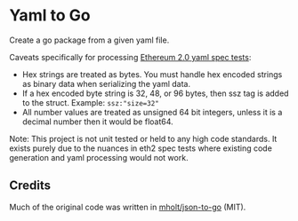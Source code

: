 # Yaml to Go

Create a go package from a given yaml file.

Caveats specifically for processing [Ethereum 2.0 yaml spec tests](https://github.com/ethereum/eth2.0-spec-tests):

- Hex strings are treated as bytes. You must handle hex encoded strings as
  binary data when serializing the yaml data.
- If a hex encoded byte string is 32, 48, or 96 bytes, then ssz tag is added
  to the struct. Example: `ssz:"size=32"` 
- All number values are treated as unsigned 64 bit integers, unless it is a
  decimal number then it would be float64.


Note: This project is not unit tested or held to any high code standards. 
It exists purely due to the nuances in eth2 spec tests where existing code
generation and yaml processing would not work. 

## Credits

Much of the original code was written in [mholt/json-to-go](https://github.com/mholt/json-to-go) (MIT).
